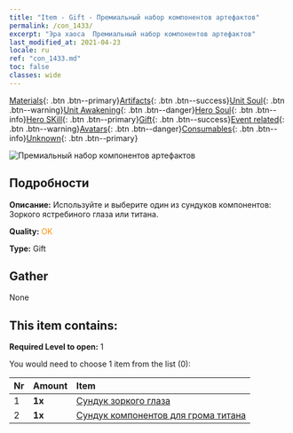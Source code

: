 ```yaml
---
title: "Item - Gift - Премиальный набор компонентов артефактов"
permalink: /con_1433/
excerpt: "Эра хаоса  Премиальный набор компонентов артефактов"
last_modified_at: 2021-04-23
locale: ru
ref: "con_1433.md"
toc: false
classes: wide
---
```

 [Materials](/ItemsRU/){: .btn .btn--primary}[Artifacts](/ItemsRU/Artifacts/){: .btn .btn--success}[Unit Soul](/ItemsRU/UnitSoul/){: .btn .btn--warning}[Unit Awakening](/ItemsRU/UnitAwakening/){: .btn .btn--danger}[Hero Soul](/ItemsRU/HeroSoul/){: .btn .btn--info}[Hero SKill](/ItemsRU/HeroSkill/){: .btn .btn--primary}[Gift](/ItemsRU/Gift/){: .btn .btn--success}[Event related](/ItemsRU/Events/){: .btn .btn--warning}[Avatars](/ItemsRU/Avatars/){: .btn .btn--danger}[Consumables](/ItemsRU/Consumables/){: .btn .btn--info}[Unknown](/ItemsRU/Unknown/){: .btn .btn--primary}

 ![Премиальный набор компонентов артефактов](/images/t/i_907047.png)

## Подробности
 **Описание:** Используйте и выберите один из сундуков компонентов: Зоркого ястребиного глаза или титана.

 **Quality:** <span style="color: #FF8C00">OK</span>

 **Type:** Gift

## Gather

  None

## This item contains:

 **Required Level to open:** 1

 You would need to choose 1 item from the list (0):

  | Nr | Amount |     Item    |
  |:---|:-------|:------------|
  | 1 |  **1x** | [Сундук зоркого глаза](/ItemsRU/con_1349/) |  | 
  | 2 |  **1x** | [Сундук компонентов для грома титана](/ItemsRU/con_1343/) |  | 
